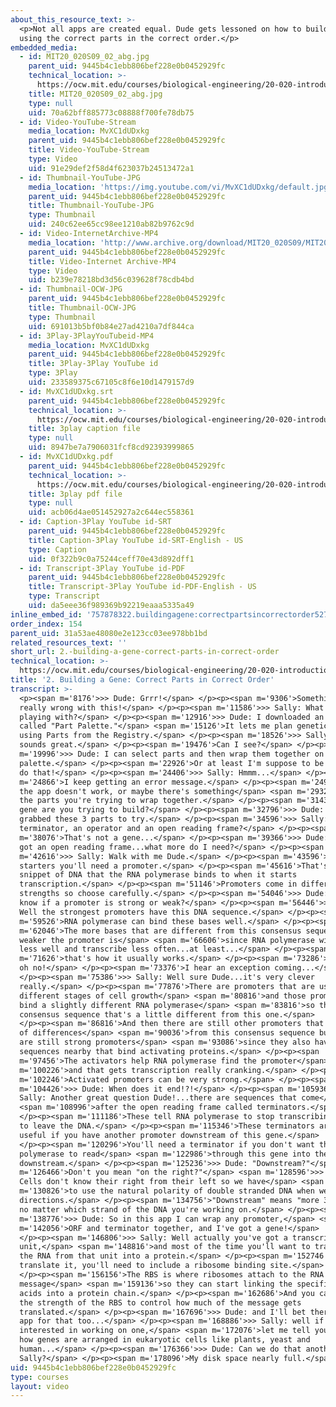 ```yaml
---
about_this_resource_text: >-
  <p>Not all apps are created equal. Dude gets lessoned on how to build a gene
  using the correct parts in the correct order.</p>
embedded_media:
  - id: MIT20_020S09_02_abg.jpg
    parent_uid: 9445b4c1ebb806bef228e0b0452929fc
    technical_location: >-
      https://ocw.mit.edu/courses/biological-engineering/20-020-introduction-to-biological-engineering-design-spring-2009/biobuilder-animations/2.-building-a-gene-correct-parts-in-correct-order/MIT20_020S09_02_abg.jpg
    title: MIT20_020S09_02_abg.jpg
    type: null
    uid: 70a62bff885773c08888f700fe78db75
  - id: Video-YouTube-Stream
    media_location: MvXC1dUDxkg
    parent_uid: 9445b4c1ebb806bef228e0b0452929fc
    title: Video-YouTube-Stream
    type: Video
    uid: 91e29def2f58d4f623037b24513472a1
  - id: Thumbnail-YouTube-JPG
    media_location: 'https://img.youtube.com/vi/MvXC1dUDxkg/default.jpg'
    parent_uid: 9445b4c1ebb806bef228e0b0452929fc
    title: Thumbnail-YouTube-JPG
    type: Thumbnail
    uid: 240c62ee65cc98ee1210ab82b9762c9d
  - id: Video-InternetArchive-MP4
    media_location: 'http://www.archive.org/download/MIT20_020S09/MIT20_020S09_abg.mp4'
    parent_uid: 9445b4c1ebb806bef228e0b0452929fc
    title: Video-Internet Archive-MP4
    type: Video
    uid: b239e78218bd3d56c039628f78cdb4bd
  - id: Thumbnail-OCW-JPG
    parent_uid: 9445b4c1ebb806bef228e0b0452929fc
    title: Thumbnail-OCW-JPG
    type: Thumbnail
    uid: 691013b5bf0b84e27ad4210a7df844ca
  - id: 3Play-3PlayYouTubeid-MP4
    media_location: MvXC1dUDxkg
    parent_uid: 9445b4c1ebb806bef228e0b0452929fc
    title: 3Play-3Play YouTube id
    type: 3Play
    uid: 233589375c67105c8f6e10d1479157d9
  - id: MvXC1dUDxkg.srt
    parent_uid: 9445b4c1ebb806bef228e0b0452929fc
    technical_location: >-
      https://ocw.mit.edu/courses/biological-engineering/20-020-introduction-to-biological-engineering-design-spring-2009/biobuilder-animations/2.-building-a-gene-correct-parts-in-correct-order/MvXC1dUDxkg.srt
    title: 3play caption file
    type: null
    uid: 8947be7a7906031fcf8cd92393999865
  - id: MvXC1dUDxkg.pdf
    parent_uid: 9445b4c1ebb806bef228e0b0452929fc
    technical_location: >-
      https://ocw.mit.edu/courses/biological-engineering/20-020-introduction-to-biological-engineering-design-spring-2009/biobuilder-animations/2.-building-a-gene-correct-parts-in-correct-order/MvXC1dUDxkg.pdf
    title: 3play pdf file
    type: null
    uid: acb06d4ae051452927a2c644ec558361
  - id: Caption-3Play YouTube id-SRT
    parent_uid: 9445b4c1ebb806bef228e0b0452929fc
    title: Caption-3Play YouTube id-SRT-English - US
    type: Caption
    uid: 0f322b9c0a75244ceff70e43d892dff1
  - id: Transcript-3Play YouTube id-PDF
    parent_uid: 9445b4c1ebb806bef228e0b0452929fc
    title: Transcript-3Play YouTube id-PDF-English - US
    type: Transcript
    uid: da5eee36f989369b92219eaaa5335a49
inline_embed_id: '757878322.buildingagene:correctpartsincorrectorder52751085'
order_index: 154
parent_uid: 31a53ae48080e2e123cc03ee978bb1bd
related_resources_text: ''
short_url: 2.-building-a-gene-correct-parts-in-correct-order
technical_location: >-
  https://ocw.mit.edu/courses/biological-engineering/20-020-introduction-to-biological-engineering-design-spring-2009/biobuilder-animations/2.-building-a-gene-correct-parts-in-correct-order
title: '2. Building a Gene: Correct Parts in Correct Order'
transcript: >-
  <p><span m='8176'>>> Dude: Grrr!</span> </p><p><span m='9306'>Something is
  really wrong with this!</span> </p><p><span m='11586'>>> Sally: What are you
  playing with?</span> </p><p><span m='12916'>>> Dude: I downloaded an app
  called "Part Palette."</span> <span m='15126'>It lets me plan genetic circuits
  using Parts from the Registry.</span> </p><p><span m='18526'>>> Sally: That
  sounds great.</span> </p><p><span m='19476'>Can I see?</span> </p><p><span
  m='19996'>>> Dude: I can select parts and then wrap them together on the
  palette.</span> </p><p><span m='22926'>Or at least I'm suppose to be able to
  do that!</span> </p><p><span m='24406'>>> Sally: Hmmm...</span> </p><p><span
  m='24866'>I keep getting an error message.</span> </p><p><span m='24976'>maybe
  the app doesn't work, or maybe there's something</span> <span m='29326'>about
  the parts you're trying to wrap together.</span> </p><p><span m='31436'>What
  gene are you trying to build?</span> </p><p><span m='32796'>>> Dude: I just
  grabbed these 3 parts to try.</span> </p><p><span m='34596'>>> Sally: A
  terminator, an operator and an open reading frame?</span> </p><p><span
  m='38076'>That's not a gene...</span> </p><p><span m='39366'>>> Dude: but it's
  got an open reading frame...what more do I need?</span> </p><p><span
  m='42616'>>> Sally: Walk with me Dude.</span> </p><p><span m='43596'>For
  starters you'll need a promoter.</span> </p><p><span m='45616'>That's a
  snippet of DNA that the RNA polymerase binds to when it starts
  transcription.</span> </p><p><span m='51146'>Promoters come in different
  strengths so choose carefully.</span> </p><p><span m='54046'>>> Dude: How do I
  know if a promoter is strong or weak?</span> </p><p><span m='56446'>>> Sally:
  Well the strongest promoters have this DNA sequence.</span> </p><p><span
  m='59526'>RNA polymerase can bind these bases well.</span> </p><p><span
  m='62046'>The more bases that are different from this consensus sequence, the
  weaker the promoter is</span> <span m='66606'>since RNA polymerase will bind
  less well and transcribe less often...at least...</span> </p><p><span
  m='71626'>that's how it usually works.</span> </p><p><span m='73286'>>> Dude:
  oh no!</span> </p><p><span m='73376'>I hear an exception coming...</span>
  </p><p><span m='75386'>>> Sally: Well sure Dude...it's very clever
  really.</span> </p><p><span m='77876'>There are promoters that are used in
  different stages of cell growth</span> <span m='80816'>and those promoters
  bind a slightly different RNA polymerase</span> <span m='83816'>so they have a
  consensus sequence that's a little different from this one.</span>
  </p><p><span m='86816'>And then there are still other promoters that have lots
  of differences</span> <span m='90036'>from this consensus sequence but they
  are still strong promoters</span> <span m='93086'>since they also have DNA
  sequences nearby that bind activating proteins.</span> </p><p><span
  m='97456'>The activators help RNA polymerase find the promoter</span> <span
  m='100226'>and that gets transcription really cranking.</span> </p><p><span
  m='102246'>Activated promoters can be very strong.</span> </p><p><span
  m='104426'>>> Dude: When does it end!?!</span> </p><p><span m='105936'>>>
  Sally: Another great question Dude!...there are sequences that come</span>
  <span m='108996'>after the open reading frame called terminators.</span>
  </p><p><span m='111186'>These tell RNA polymerase to stop transcribing RNA and
  to leave the DNA.</span> </p><p><span m='115346'>These terminators are really
  useful if you have another promoter downstream of this gene.</span>
  </p><p><span m='120296'>You'll need a terminator if you don't want the
  polymerase to read</span> <span m='122986'>through this gene into the next one
  downstream.</span> </p><p><span m='125236'>>> Dude: "Downstream?"</span> <span
  m='126466'>Don't you mean "on the right?"</span> <span m='128596'>>> Sally:
  Cells don't know their right from their left so we have</span> <span
  m='130826'>to use the natural polarity of double stranded DNA when we give
  directions.</span> </p><p><span m='134756'>"Downstream" means "more 3-prime"
  no matter which strand of the DNA you're working on.</span> </p><p><span
  m='138776'>>> Dude: So in this app I can wrap any promoter,</span> <span
  m='142056'>ORF and terminator together, and I've got a gene!</span>
  </p><p><span m='146806'>>> Sally: Well actually you've got a transcription
  unit,</span> <span m='148816'>and most of the time you'll want to translate
  the RNA from that unit into a protein.</span> </p><p><span m='152746'>To
  translate it, you'll need to include a ribosome binding site.</span>
  </p><p><span m='156156'>The RBS is where ribosomes attach to the RNA
  message</span> <span m='159136'>so they can start linking the specified amino
  acids into a protein chain.</span> </p><p><span m='162686'>And you can control
  the strength of the RBS to control how much of the message gets
  translated.</span> </p><p><span m='167696'>>> Dude: and I'll bet there's an
  app for that too...</span> </p><p><span m='168886'>>> Sally: well if you're
  interested in working on one,</span> <span m='172076'>let me tell you about
  how genes are arranged in eukaryotic cells like plants, yeast and
  human...</span> </p><p><span m='176366'>>> Dude: Can we do that another day
  Sally?</span> </p><p><span m='178096'>My disk space nearly full.</span> </p>
uid: 9445b4c1ebb806bef228e0b0452929fc
type: courses
layout: video
---
```

